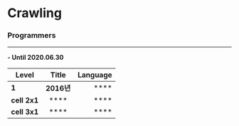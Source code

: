 # Crawling

### Programmers
-----------------------

**- Until 2020.06.30**

|  <center>Level</center> |  <center>Title</center> |  <center>Language</center> |
|:--------|:--------:|--------:|
|**1** | **2016년** |**** |
|**cell 2x1** | **** |**** |
|**cell 3x1** | **** |**** |
